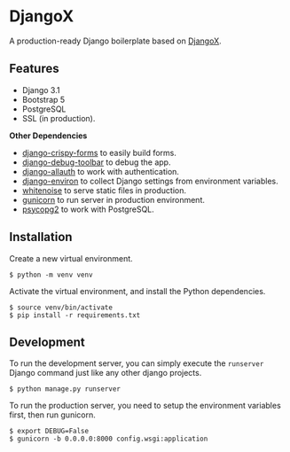 # DjangoX

A production-ready Django boilerplate based on [DjangoX](https://github.com/wsvincent/djangox).

## Features

- Django 3.1
- Bootstrap 5
- PostgreSQL
- SSL (in production).

**Other Dependencies**

- [django-crispy-forms](https://github.com/django-crispy-forms/django-crispy-forms) to easily build forms.
- [django-debug-toolbar](https://django-debug-toolbar.readthedocs.io/en/latest/) to debug the app.
- [django-allauth](https://django-allauth.readthedocs.io/en/latest/installation.html) to work with authentication.
- [django-environ](https://django-environ.readthedocs.io/en/latest/) to collect Django settings from environment variables.
- [whitenoise](http://whitenoise.evans.io/en/stable/index.html) to serve static files in production.
- [gunicorn](https://gunicorn.org/) to run server in production environment.
- [psycopg2](https://www.psycopg.org/docs/) to work with PostgreSQL.

## Installation

Create a new virtual environment.

```
$ python -m venv venv
```

Activate the virtual environment, and install the Python dependencies.

```
$ source venv/bin/activate
$ pip install -r requirements.txt
```

## Development

To run the development server, you can simply execute the `runserver` Django command just like any other django projects.

```
$ python manage.py runserver
```

To run the production server, you need to setup the environment variables first, then run gunicorn.

```
$ export DEBUG=False
$ gunicorn -b 0.0.0.0:8000 config.wsgi:application
```
